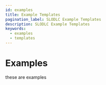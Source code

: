 ```yaml
---
id: examples
title: Example Templates
pagination_label: SLODLC Example Templates
description: SLODLC Example Templates
keywords:
  - examples
  - templates
---
```


# Examples

these are examples

